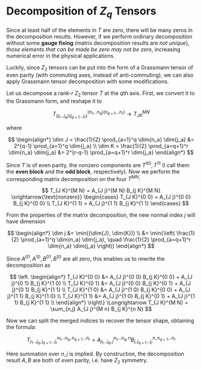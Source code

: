 # Decomposition of $Z_q$ Tensors

Since at least half of the elements in $T$ are zero, there will be many zeros in the decomposition results. However, if we perform ordinary decomposition without some **gauge fixing** (matrix decomposition results are *not unique*), *those elements that can be made be zero may not be zero*, increasing numerical error in the physical applications. 

Luckily, since $Z_2$ tensors can be put into the form of a Grassmann tensor of even parity (with commuting axes, instead of anti-commuting), we can also apply Grassmann tensor decomposition with some modifications.  

Let us decompose a rank-$r$ $Z_2$ tensor $T$ at the $q$th axis. First, we convert it to the Grassmann form, and reshape it to

$$
T_{(j_1 ... j_q) (j_{q+1} ... j_r)}^{(n_1 ... n_q) (n_{q+1} ... n_r)}
\rightarrow T_{J K}^{M N}
$$

where

$$
\begin{align*}
    \dim J = \frac{1}{2} \prod_{a=1}^q \dim{n_a} \dim{j_a} 
    &= 2^{q-1} \prod_{a=1}^q \dim{j_a} 
    \\
    \dim K = \frac{1}{2} \prod_{a=q+1}^r \dim{n_a} \dim{j_a}
    &= 2^{r-q-1} \prod_{a=q+1}^r \dim{j_a}
\end{align*}
$$

Since $T$ is of even parity, the nonzero components are $T^{0 0}, T^{1 1}$ (I call them the **even block** and the **odd block**, respectively). Now we perform the corresponding matrix decomposition on the four $T^{MN}$:

$$
T_{J K}^{M N} = A_{J j}^{M N} B_{j K}^{M N} 
\xrightarrow{\text{nonzero}}
\begin{cases}
    T_{J K}^{0 0} = A_{J j}^{0 0} B_{j K}^{0 0} \\
    T_{J K}^{1 1} = A_{J j}^{1 1} B_{j K}^{1 1}
\end{cases}
$$

From the properties of the matrix decomposition, the new normal index $j$ will have dimension

$$
\begin{align*}
    \dim j &= \min{(\dim{J}, \dim{K})} \\
    &= \min{\left(
        \frac{1}{2} \prod_{a=1}^q \dim{n_a} \dim{j_a}, \quad 
        \frac{1}{2} \prod_{a=q+1}^r \dim{n_a} \dim{j_a}
        \right)}
\end{align*}
$$

Since $A^{0 1}, A^{1 0}, B^{0 1}, B^{1 0}$ are all zero, this enables us to rewrite the decomposition as

$$
\left.
\begin{align*}
    T_{J K}^{0 0} &= A_{J j}^{0 0} B_{j K}^{0 0} +  A_{J j}^{0 1} B_{j K}^{1 0} \\
    T_{J K}^{0 1} &= A_{J j}^{0 0} B_{j K}^{0 1} +  A_{J j}^{0 1} B_{j K}^{1 1} \\
    T_{J K}^{1 0} &= A_{J j}^{1 0} B_{j K}^{0 0} +  A_{J j}^{1 1} B_{j K}^{1 0} \\
    T_{J K}^{1 1} &= A_{J j}^{1 0} B_{j K}^{0 1} +  A_{J j}^{1 1} B_{j K}^{1 1} \\
\end{align*}
\right\} \Longrightarrow
T_{J K}^{M N} = \sum_{n,j} A_{J j}^{M n} B_{j K}^{n N}
$$

Now we can split the merged indices to recover the tensor shape, obtaining the formula:

$$
T_{j_1 ... j_q,  j_{q+1} ... j_r}^{n_1 ... n_q,  n_{q+1} ... n_r}
= A_{j_1 ... j_q, j}^{n_1 ... n_q, n} B_{j, j_{q+1} ... j_r}^{n, n_{q+1} ... n_r} 
$$

Here summation over $n,j$ is implied. By construction, the decomposition result $A, B$ are both of *even* parity, i.e. have $Z_2$ symmetry.